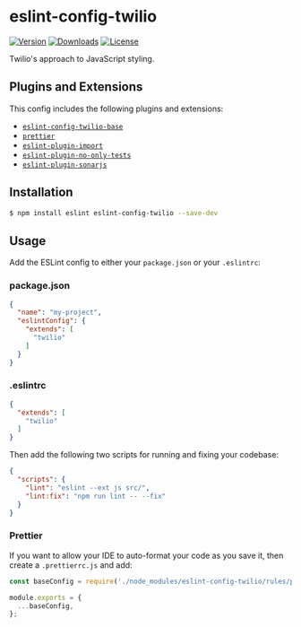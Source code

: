 # eslint-config-twilio

[![Version](https://img.shields.io/npm/v/eslint-config-twilio.svg?style=square)](https://www.npmjs.com/package/eslint-config-twilio)
[![Downloads](https://img.shields.io/npm/dt/eslint-config-twilio.svg?style=square)](https://www.npmjs.com/package/eslint-config-twilio)
[![License](https://img.shields.io/npm/l/eslint-config-twilio.svg?style=square)](../../LICENSE)

Twilio's approach to JavaScript styling.

## Plugins and Extensions

This config includes the following plugins and extensions:

- [`eslint-config-twilio-base`](https://github.com/twilio-labs/twilio-style/tree/master/packages/eslint-config-twilio-base)
- [`prettier`](https://www.npmjs.com/package/prettier)
- [`eslint-plugin-import`](https://www.npmjs.com/package/eslint-plugin-import)
- [`eslint-plugin-no-only-tests`](https://www.npmjs.com/package/eslint-plugin-no-only-tests)
- [`eslint-plugin-sonarjs`](https://www.npmjs.com/package/eslint-plugin-sonarjs)

## Installation

```bash
$ npm install eslint eslint-config-twilio --save-dev
```

## Usage

Add the ESLint config to either your `package.json` or your `.eslintrc`:

### package.json

```json
{
  "name": "my-project",
  "eslintConfig": {
    "extends": [
      "twilio"
    ]
  }
}
```

### .eslintrc

```json
{
  "extends": [
    "twilio"
  ]
}
```

Then add the following two scripts for running and fixing your codebase:

```json
{
  "scripts": {
    "lint": "eslint --ext js src/",
    "lint:fix": "npm run lint -- --fix"
  }
}
```

### Prettier

If you want to allow your IDE to auto-format your code as you save it, then create a `.prettierrc.js` and add:

```js
const baseConfig = require('./node_modules/eslint-config-twilio/rules/prettier');

module.exports = {
  ...baseConfig,
};
``` 
